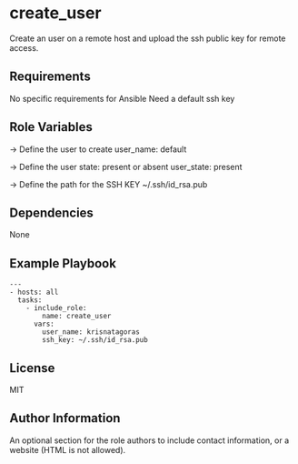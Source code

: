 create_user
=========

Create an user on a remote host and upload the ssh public key for remote access.

Requirements
------------

No specific requirements for Ansible
Need a default ssh key 

Role Variables
--------------

-> Define the user to create
user_name: default

-> Define the user state: present or absent
user_state: present

-> Define the path for the SSH KEY
~/.ssh/id_rsa.pub


Dependencies
------------

None

Example Playbook
----------------

    ---
    - hosts: all
      tasks:
        - include_role:
            name: create_user
          vars:
            user_name: krisnatagoras
            ssh_key: ~/.ssh/id_rsa.pub

License
-------

MIT

Author Information
------------------

An optional section for the role authors to include contact information, or a website (HTML is not allowed).
